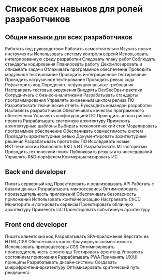 # Список всех навыков для ролей разработчиков

## Общие навыки для всех разработчиков

Работать под руководством
Работать самостоятельно
Изучать новые инструменты
Использовать систему контроля версий
Использовать интегрированную среду разработки
Следовать плану работ
Соблюдать стандарты кодирования
Планировать работу
Декомпозировать и описывать задачи
Отлаживать программное обеспечение
Проводить модульное тестирование
Проводить интеграционное тестирование
Проводить нагрузочное тестирование
Проводить ревью кода
Рефакторить код
Определять нефункциональные требования
Настраивать тестовые окружения
Внедрять DevSecOps‑практики
Сотрудничать с бизнес‑аналитиками
Разрабатывать стандарты программирования
Управлять жизненным циклом релиза ПО
Разрабатывать технические отчёты
Руководить командой разработки
Наставлять разработчиков
Обеспечивать качество программного обеспечения
Управлять конфигурацией ПО
Проводить анализ рисков проекта
Разрабатывать системную архитектуру
Применять архитектурные шаблоны
Выбирать технологический стек
Моделировать программное обеспечение
Обеспечивать совместимость систем
Проводить архитектурные ревью
Документировать архитектурные решения
Разрабатывать прототипы ПО
Исследовать новые ИКТ‑технологии
Выполнять R&D в ИТ
Разрабатывать ML‑алгоритмы
Проводить технический поиск
Публиковать результаты исследований
Управлять R&D‑портфелем
Коммерциализировать ИС

## Back end developer

Писать серверный код
Проектировать и реализовывать API
Работать с базами данных
Разрабатывать микросервисы
Оптимизировать производительность приложений
Обеспечивать безопасность приложений
Использовать контейнеризацию
Настраивать CI/CD
Мониторить и логировать сервисы
Проектировать облачную архитектуру
Применять IaC
Проектировать событийную архитектуру

## Front end developer

Писать клиентский код
Разрабатывать SPA‑приложения
Верстать на HTML/CSS
Обеспечивать кросс‑браузерную совместимость
Использовать препроцессоры CSS
Оптимизировать производительность фронтенда
Тестировать фронтенд
Управлять состоянием приложения
Разрабатывать PWA
Применять UX/UI принципы
Разрабатывать дизайн‑системы
Создавать микрофронтенд‑архитектуру
Оптимизировать критический путь рендеринга 